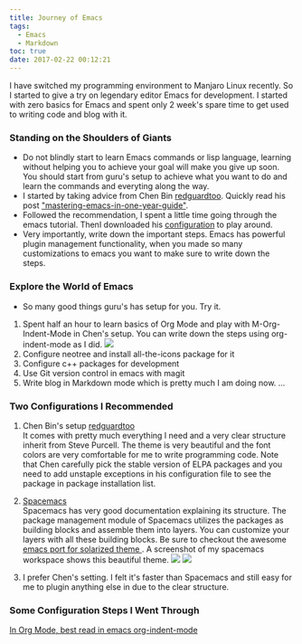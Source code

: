 ```yaml
---
title: Journey of Emacs
tags:
  - Emacs
  - Markdown
toc: true
date: 2017-02-22 00:12:21
---
```

I have switched my programming environment to Manjaro Linux recently. So I started to give a try on legendary editor Emacs for development. I started with zero basics for Emacs and spent only 2 week's spare time to get used to writing code and blog with it.

### Standing on the Shoulders of Giants
* Do not blindly start to learn Emacs commands or lisp language, learning without helping you to achieve your goal will make you give up soon. You should start from guru's setup to achieve what you want to do and learn the commands and everyting along the way.
* I started by taking advice from Chen Bin [redguardtoo](https://github.com/redguardtoo). Quickly read his post ["mastering-emacs-in-one-year-guide"](https://github.com/redguardtoo/mastering-emacs-in-one-year-guide).
* Followed the recommendation, I spent a little time going through the emacs tutorial. ThenI downloaded his [configuration](https://github.com/redguardtoo/emacs.d) to play around.
* Very importantly, write down the important steps. Emacs has powerful plugin management functionality, when you made so many customizations to emacs you want to make sure to write down the steps.

### Explore the World of Emacs
* So many good things guru's has setup for you. Try it.  
1. Spent half an hour to learn basics of Org Mode and play with M-Org-Indent-Mode in Chen's setup. You can write down the steps using org-indent-mode as I did. ![](/images/org-mode.png)  
2. Configure neotree and install all-the-icons package for it
3. Configure c++ packages for development
4. Use Git version control in emacs with magit
5. Write blog in Markdown mode which is pretty much I am doing now. 
...

### Two Configurations I Recommended
1. Chen Bin's setup [redguardtoo]("https://github.com/redguardtoo")  
It comes with pretty much everything I need and a very clear structure inherit from Steve Purcell. The theme is very beautiful and the font colors are very comfortable for me to write programming code. Note that Chen carefully pick the stable version of ELPA packages and you need to add unstaple exceptions in his configuration file to see the package in package installation list.


2. [Spacemacs](http://spacemacs.org/)  
Spacemacs has very good documentation explaining its structure. The package management module of Spacemacs utilizes the packages as building blocks and assemble them into layers. You can customize your layers with all these building blocks. Be sure to checkout the awesome [emacs port for solarized theme ](https://github.com/sellout/emacs-color-theme-solarized).
A screenshot of my spacemacs workspace shows this beautiful theme.
![](/images/solarized-dark.png)
![](/images/solarized-light.png)

3. I prefer Chen's setting. I felt it's faster than Spacemacs and still easy for me to plugin anything else in due to the clear structure.

### Some Configuration Steps I Went Through
[In Org Mode, best read in emacs org-indent-mode](https://github.com/xueyouchao/todo/blob/master/EmacsToDo.org)
